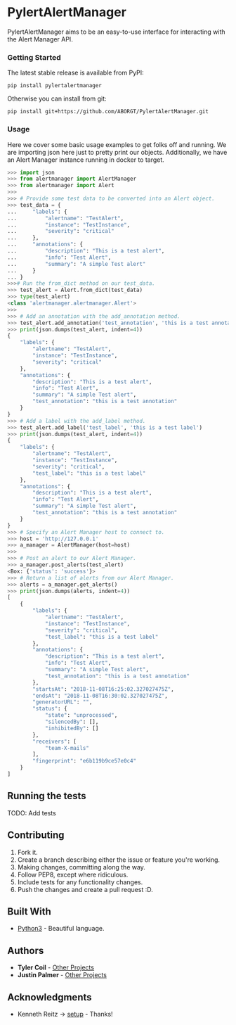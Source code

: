 # PylertAlertManager

PylertAlertManager aims to be an easy-to-use interface for interacting with the Alert Manager API.


### Getting Started

The latest stable release is available from PyPI:

```
pip install pylertalertmanager
```

Otherwise you can install from git:

```
pip install git+https://github.com/ABORGT/PylertAlertManager.git
```

### Usage
Here we cover some basic usage examples to get folks off and running. We are importing json here just to pretty print our objects. Additionally, we have an Alert Manager instance running in docker to target.
```python
>>> import json
>>> from alertmanager import AlertManager
>>> from alertmanager import Alert
>>>
>>> # Provide some test data to be converted into an Alert object.
>>> test_data = {
...     "labels": {
...         "alertname": "TestAlert",
...         "instance": "TestInstance",
...         "severity": "critical"
...     },
...     "annotations": {
...         "description": "This is a test alert",
...         "info": "Test Alert",
...         "summary": "A simple Test alert"
...     }
... }
>>># Run the from_dict method on our test_data.
>>> test_alert = Alert.from_dict(test_data)
>>> type(test_alert)
<class 'alertmanager.alertmanager.Alert'>
>>>
>>> # Add an annotation with the add_annotation method.
>>> test_alert.add_annotation('test_annotation', 'this is a test annotation')
>>> print(json.dumps(test_alert, indent=4))
{
    "labels": {
        "alertname": "TestAlert",
        "instance": "TestInstance",
        "severity": "critical"
    },
    "annotations": {
        "description": "This is a test alert",
        "info": "Test Alert",
        "summary": "A simple Test alert",
        "test_annotation": "this is a test annotation"
    }
}
>>> # Add a label with the add_label method.
>>> test_alert.add_label('test_label', 'this is a test label')
>>> print(json.dumps(test_alert, indent=4))
{
    "labels": {
        "alertname": "TestAlert",
        "instance": "TestInstance",
        "severity": "critical",
        "test_label": "this is a test label"
    },
    "annotations": {
        "description": "This is a test alert",
        "info": "Test Alert",
        "summary": "A simple Test alert",
        "test_annotation": "this is a test annotation"
    }
}
>>> # Specify an Alert Manager host to connect to.
>>> host = 'http://127.0.0.1'
>>> a_manager = AlertManager(host=host)
>>>
>>> # Post an alert to our Alert Manager.
>>> a_manager.post_alerts(test_alert)
<Box: {'status': 'success'}>
>>> # Return a list of alerts from our Alert Manager.
>>> alerts = a_manager.get_alerts()
>>> print(json.dumps(alerts, indent=4))
[
    {
        "labels": {
            "alertname": "TestAlert",
            "instance": "TestInstance",
            "severity": "critical",
            "test_label": "this is a test label"
        },
        "annotations": {
            "description": "This is a test alert",
            "info": "Test Alert",
            "summary": "A simple Test alert",
            "test_annotation": "this is a test annotation"
        },
        "startsAt": "2018-11-08T16:25:02.327027475Z",
        "endsAt": "2018-11-08T16:30:02.327027475Z",
        "generatorURL": "",
        "status": {
            "state": "unprocessed",
            "silencedBy": [],
            "inhibitedBy": []
        },
        "receivers": [
            "team-X-mails"
        ],
        "fingerprint": "e6b119b9ce57e0c4"
    }
]
```
## Running the tests

TODO: Add tests

## Contributing
1. Fork it.
2. Create a branch describing either the issue or feature you're working.
3. Making changes, committing along the way.
4. Follow PEP8, except where ridiculous.
5. Include tests for any functionality changes.
6. Push the changes and create a pull request :D.

## Built With

* [Python3](https://www.python.org/downloads/) - Beautiful language.

## Authors

* **Tyler Coil** - [Other Projects](https://github.com/kamori)
* **Justin Palmer** - [Other Projects](https://github.com/jpavlav)

## Acknowledgments

* Kenneth Reitz -> [setup](https://github.com/kennethreitz/setup.py) - Thanks!
